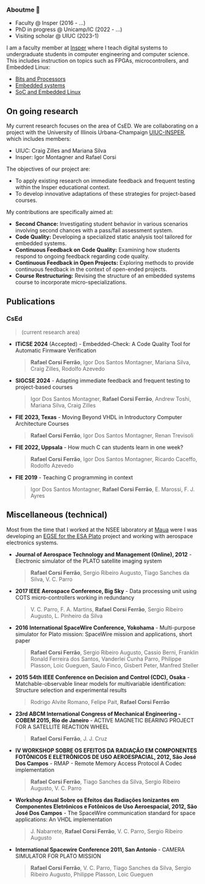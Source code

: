 ### Aboutme 👋

- Faculty @ Insper (2016 - ...)
- PhD in progress @ Unicamp/IC (2022 - ...)
- Visiting scholar @ UIUC (2023-1)

I am a faculty member at [Insper](https://insper.edu.br) where I teach digital systems to undergraduate students in computer engineering and computer science. This includes instruction on topics such as FPGAs, microcontrollers, and Embedded Linux:

- [Bits and Processors](https://insper.github.io/bits-e-proc/) 
- [Embedded systems](https://insper.github.io/ComputacaoEmbarcada/)
- [SoC and Embedded Linux](https://insper.github.io/Embarcados-Avancados/)
  
## On going research

My current research focuses on the area of CsED. We are collaborating on a project with the University of Illinois Urbana-Champaign [UIUC-INSPER](https://cs.illinois.edu/research/insper), which includes members:

- UIUC: Craig Zilles and Mariana Silva
- Insper: Igor Montagner and Rafael Corsi

The objectives of our project are:

- To apply existing research on immediate feedback and frequent testing within the Insper educational context.
- To develop innovative adaptations of these strategies for project-based courses.

My contributions are specifically aimed at:

- **Second Chance:** Investigating student behavior in various scenarios involving second chances with a pass/fail assessment system.
- **Code Quality:** Developing a specialized static analysis tool tailored for embedded systems.
- **Continuous Feedback on Code Quality:** Examining how students respond to ongoing feedback regarding code quality.
- **Continuous Feedback in Open Projects:** Exploring methods to provide continuous feedback in the context of open-ended projects.
- **Course Restructuring:** Revising the structure of an embedded systems course to incorporate micro-specializations.

## Publications

### CsEd

> (current research area)

- **ITiCSE 2024** (Accepted) - Embedded-Check: A Code Quality Tool for Automatic Firmware Verification
    >  **Rafael Corsi Ferrão**, Igor Dos Santos Montagner, Mariana Silva, Craig Zilles, Rodolfo Azevedo

- **SIGCSE 2024** - Adapting immediate feedback and frequent testing to project-based courses
    > Igor Dos Santos Montagner, **Rafael Corsi Ferrão**, Andrew Toshi, Mariana Silva, Craig Zilles

-  **FIE 2023, Texas** - Moving Beyond VHDL in Introductory Computer Architecture Courses
    > **Rafael Corsi Ferrão**, Igor Dos Santos Montagner, Renan Trevisoli

-  **FIE 2022, Uppsala** - How much C can students learn in one week?
   > **Rafael Corsi Ferrão**, Igor Dos Santos Montagner, Ricardo Caceffo, Rodolfo Azevedo

- **FIE 2019** - Teaching C programming in context
    > Igor Dos Santos Montagner, **Rafael Corsi Ferrão**, E. Marossi, F. J. Ayres

## Miscellaneous (technical)

Most from the time that I worked at the NSEE laboratory at [Maua](https://maua.br) were I was developing an [EGSE for the ESA Plato](https://plato-project.iaa.es/node/17) project and working with aerospace electronics systems.

- **Journal of Aerospace Technology and Management (Online), 2012** - Electronic simulator of the PLATO satellite imaging system
    > **Rafael Corsi Ferrão**, Sergio Ribeiro Augusto, Tiago Sanches da Silva, V. C. Parro

- **2017 IEEE Aerospace Conference, Big Sky** - Data processing unit using COTS micro-controllers working in redundancy
    > V. C. Parro, F. A. Martins, **Rafael Corsi Ferrão**, Sergio Ribeiro Augusto, L. Pinheiro da Silva

- **2016 International SpaceWire Conference, Yokohama** - Multi-purpose simulator for Plato mission: SpaceWire mission and applications, short paper
    > **Rafael Corsi Ferrão**, Sergio Ribeiro Augusto, Cassio Berni, Franklin Ronald Ferreira dos Santos, Vanderlei Cunha Parro, Philippe Plasson, Loic Gueguen, Saulo Finco, Gisbert Peter, Manfred Steller

- **2015 54th IEEE Conference on Decision and Control (CDC), Osaka** - Matchable-observable linear models for multivariable identification: Structure selection and experimental results
    > Rodrigo Alvite Romano, Felipe Pait, **Rafael Corsi Ferrão**

- **23rd ABCM International Congress of Mechanical Engineering - COBEM 2015, Rio de Janeiro** - ACTIVE MAGNETIC BEARING PROJECT FOR A SATELLITE REACTION WHEEL
    > **Rafael Corsi Ferrão**, J. J. Cruz

- **IV WORKSHOP SOBRE OS EFEITOS DA RADIAÇÃO EM COMPONENTES FOTÔNICOS E ELETRÔNICOS DE USO AEROESPACIAL, 2012, São José Dos Campos** - RMAP - Remote Memory Access Protocol A Codec implementation
    > **Rafael Corsi Ferrão**, Tiago Sanches da Silva, Sergio Ribeiro Augusto, V. C. Parro

- **Workshop Anual Sobre os Efeitos das Radiações Ionizantes em Componentes Eletrônicos e Fotônicos de Uso Aeroespacial, 2012, São José Dos Campos** - The SpaceWire communication standard for space applications: An VHDL implementation
    > J. Nabarrete, **Rafael Corsi Ferrão**, V. C. Parro, Sergio Ribeiro Augusto

- **International Spacewire Conference 2011, San Antonio** - CAMERA SIMULATOR FOR PLATO MISSION
    > **Rafael Corsi Ferrão**, V. C. Parro, Tiago Sanches da Silva, Sergio Ribeiro Augusto, Philippe Plasson, Loic Gueguen
